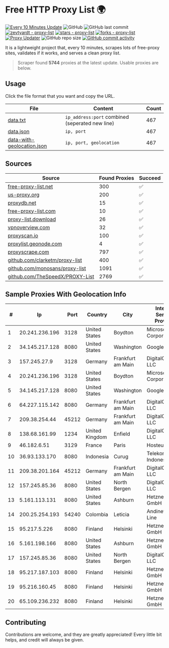 
# Free HTTP Proxy List 🌍

[![Every 10 Minutes Update](https://github.com/mertguvencli/http-proxy-list/actions/workflows/main.yml/badge.svg?branch=main)](https://github.com/mertguvencli/http-proxy-list/actions/workflows/main.yml)
![GitHub](https://img.shields.io/github/license/mertguvencli/http-proxy-list)
![GitHub last commit](https://img.shields.io/github/last-commit/mertguvencli/http-proxy-list)
[![zevtyardt - proxy-list](https://img.shields.io/static/v1?label=zevtyardt&message=proxy-list&color=blue&logo=github)](https://github.com/zevtyardt/proxy-list "Go to GitHub repo")
[![stars - proxy-list](https://img.shields.io/github/stars/zevtyardt/proxy-list?style=social)](https://github.com/zevtyardt/proxy-list)
[![forks - proxy-list](https://img.shields.io/github/forks/zevtyardt/proxy-list?style=social)](https://github.com/zevtyardt/proxy-list)
[![Proxy Updater](https://github.com/zevtyardt/proxy-list/workflows/Proxy%20Updater/badge.svg)](https://github.com/zevtyardt/proxy-list/actions?query=workflow:"Proxy+Updater")
![GitHub repo size](https://img.shields.io/github/repo-size/zevtyardt/proxy-list)
[![GitHub commit activity](https://img.shields.io/github/commit-activity/m/zevtyardt/proxy-list?logo=commits)](https://github.com/zevtyardt/proxy-list/commits/main)

It is a lightweight project that, every 10 minutes, scrapes lots of free-proxy sites, validates if it works, and serves a clean proxy list.

> Scraper found **5744** proxies at the latest update. Usable proxies are below.

## Usage

Click the file format that you want and copy the URL.

|File|Content|Count|
|----|-------|-----|
|[data.txt](https://raw.githubusercontent.com/mertguvencli/http-proxy-list/main/proxy-list/data.txt)|`ip_address:port` combined (seperated new line)|467|
|[data.json](https://raw.githubusercontent.com/mertguvencli/http-proxy-list/main/proxy-list/data.json)|`ip, port`|467|
|[data-with-geolocation.json](https://raw.githubusercontent.com/mertguvencli/http-proxy-list/main/proxy-list/data-with-geolocation.json)|`ip, port, geolocation`|467|

## Sources

|Source|Found Proxies|Succeed|
|------|-------------|-------|
|[free-proxy-list.net](https://free-proxy-list.net)|300|✅|
|[us-proxy.org](https://www.us-proxy.org)|200|✅|
|[proxydb.net](http://proxydb.net)|15|✅|
|[free-proxy-list.com](https://free-proxy-list.com/?page=&port=&type%5B%5D=http&type%5B%5D=https&up_time=0&search=Search)|10|✅|
|[proxy-list.download](https://www.proxy-list.download/HTTP)|26|✅|
|[vpnoverview.com](https://vpnoverview.com/privacy/anonymous-browsing/free-proxy-servers)|32|✅|
|[proxyscan.io](https://www.proxyscan.io)|100|✅|
|[proxylist.geonode.com](https://proxylist.geonode.com/api/proxy-list?limit=300&page=1&sort_by=lastChecked&sort_type=desc&protocols=http,https)|4|✅|
|[proxyscrape.com](https://api.proxyscrape.com/v2/?request=displayproxies&protocol=http&timeout=10000&country=all&ssl=all&anonymity=all)|797|✅|
|[github.com/clarketm/proxy-list](https://raw.githubusercontent.com/clarketm/proxy-list/master/proxy-list-raw.txt)|400|✅|
|[github.com/monosans/proxy-list](https://raw.githubusercontent.com/monosans/proxy-list/main/proxies/http.txt)|1091|✅|
|[github.com/TheSpeedX/PROXY-List](https://raw.githubusercontent.com/TheSpeedX/PROXY-List/master/http.txt)|2769|✅|


## Sample Proxies With Geolocation Info

|#|Ip|Port|Country|City|Internet Service Provider|
|-|--|----|-------|----|-------------------------|
|1|20.241.236.196|3128|United States|Boydton|Microsoft Corporation|
|2|34.145.217.128|8080|United States|Washington|Google LLC|
|3|157.245.27.9|3128|Germany|Frankfurt am Main|DigitalOcean, LLC|
|4|20.241.236.196|3128|United States|Boydton|Microsoft Corporation|
|5|34.145.217.128|8080|United States|Washington|Google LLC|
|6|64.227.115.142|8080|Germany|Frankfurt am Main|DigitalOcean, LLC|
|7|209.38.254.44|45212|Germany|Frankfurt am Main|DigitalOcean, LLC|
|8|138.68.161.99|1234|United Kingdom|Enfield|DigitalOcean, LLC|
|9|46.182.6.51|3129|France|Paris|Hosteur SAS|
|10|36.93.133.170|8080|Indonesia|Curug|Telekomunikasi Indonesia|
|11|209.38.201.164|45212|Germany|Frankfurt am Main|DigitalOcean, LLC|
|12|157.245.85.36|8080|United States|North Bergen|DigitalOcean, LLC|
|13|5.161.113.131|8080|United States|Ashburn|Hetzner Online GmbH|
|14|200.25.254.193|54240|Colombia|Leticia|Andinet ON Line|
|15|95.217.5.226|8080|Finland|Helsinki|Hetzner Online GmbH|
|16|5.161.198.166|8080|United States|Ashburn|Hetzner Online GmbH|
|17|157.245.85.36|8080|United States|North Bergen|DigitalOcean, LLC|
|18|95.217.187.103|8080|Finland|Helsinki|Hetzner Online GmbH|
|19|95.216.160.45|8080|Finland|Helsinki|Hetzner Online GmbH|
|20|65.109.236.232|8080|Finland|Helsinki|Hetzner Online GmbH|



## Contributing

Contributions are welcome, and they are greatly appreciated! Every
little bit helps, and credit will always be given.

